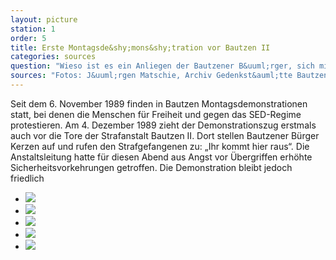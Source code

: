 ```yaml
---
layout: picture
station: 1
order: 5
title: Erste Montagsde&shy;mons&shy;tration vor Bautzen II
categories: sources
question: "Wieso ist es ein Anliegen der Bautzener B&uuml;rger, sich mit den H&auml;ftlingen in Bautzen II zu solidarisieren?"
sources: "Fotos: J&uuml;rgen Matschie, Archiv Gedenkst&auml;tte Bautzen"
---
```

Seit dem 6. November 1989 finden in Bautzen Montagsdemonstrationen statt, bei denen die Menschen f&uuml;r Freiheit und gegen das SED-Regime protestieren. Am 4. Dezember 1989 zieht der Demonstrationszug erstmals auch vor die Tore der Strafanstalt Bautzen II. Dort stellen Bautzener B&uuml;rger Kerzen auf und rufen den Strafgefangenen zu: &#8222;Ihr kommt hier raus&ldquo;. Die Anstaltsleitung hatte f&uuml;r diesen Abend aus Angst vor &Uuml;bergriffen erh&ouml;hte Sicherheitsvorkehrungen getroffen. Die Demonstration bleibt jedoch friedlich

<ul class="carousel">
	<li><a href="{{ site.gallerypath }}/1_D_BautzenerBuerger_Montagsdemo4-12-89_JuergenMatschie.jpg" data-lightbox="image-1"><img src="{{ site.gallerypath }}/1_D_BautzenerBuerger_Montagsdemo4-12-89_JuergenMatschie.jpg"></a></li>
	<li><a href="{{ site.gallerypath }}/1_D_BautzenerBuerger_Quelle_Montagsdemo2_4-12-89_JuergenMatschie.jpg" data-lightbox="image-2"><img src="{{ site.gallerypath }}/1_D_BautzenerBuerger_Quelle_Montagsdemo2_4-12-89_JuergenMatschie.jpg"></a></li>
	<li><a href="{{ site.gallerypath }}/1_D_BautzenerBuerger_Quelle_Montagsdemo3_4-12-89_JuergenMatschie.jpg" data-lightbox="image-3"><img src="{{ site.gallerypath }}/1_D_BautzenerBuerger_Quelle_Montagsdemo3_4-12-89_JuergenMatschie.jpg"></a></li>
	<li><a href="{{ site.gallerypath }}/1_D_BautzenerBuerger_Quelle_Montagsdemon5_4-12-1989_JuergenMatschie.jpg" data-lightbox="image-4"><img src="{{ site.gallerypath }}/1_D_BautzenerBuerger_Quelle_Montagsdemon5_4-12-1989_JuergenMatschie.jpg"></a></li>
	<li><a href="{{ site.gallerypath }}/1_D_BautzenerBuerger_Quelle_Montagssdemo4_4-12-89_JuergenMatschie_2.jpg" data-lightbox="image-5"><img src="{{ site.gallerypath }}/1_D_BautzenerBuerger_Quelle_Montagssdemo4_4-12-89_JuergenMatschie_2.jpg"></a></li>
</ul>